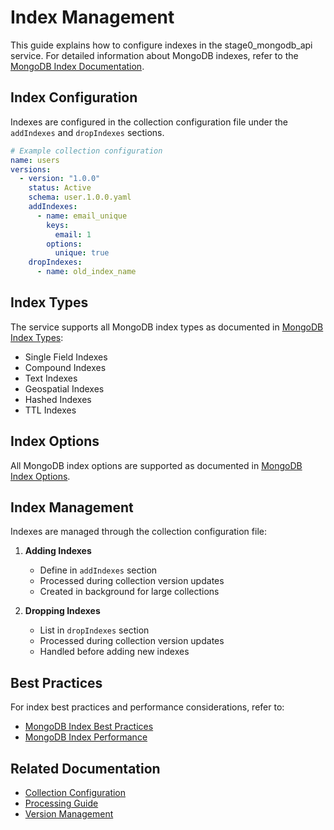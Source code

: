 # Index Management

This guide explains how to configure indexes in the stage0_mongodb_api service. For detailed information about MongoDB indexes, refer to the [MongoDB Index Documentation](https://www.mongodb.com/docs/manual/indexes/).

## Index Configuration

Indexes are configured in the collection configuration file under the `addIndexes` and `dropIndexes` sections.

```yaml
# Example collection configuration
name: users
versions:
  - version: "1.0.0"
    status: Active
    schema: user.1.0.0.yaml
    addIndexes:
      - name: email_unique
        keys:
          email: 1
        options:
          unique: true
    dropIndexes:
      - name: old_index_name
```

## Index Types

The service supports all MongoDB index types as documented in [MongoDB Index Types](https://www.mongodb.com/docs/manual/core/index-types/):

- Single Field Indexes
- Compound Indexes
- Text Indexes
- Geospatial Indexes
- Hashed Indexes
- TTL Indexes

## Index Options

All MongoDB index options are supported as documented in [MongoDB Index Options](https://www.mongodb.com/docs/manual/reference/method/db.collection.createIndex/#options).

## Index Management

Indexes are managed through the collection configuration file:

1. **Adding Indexes**
   - Define in `addIndexes` section
   - Processed during collection version updates
   - Created in background for large collections

2. **Dropping Indexes**
   - List in `dropIndexes` section
   - Processed during collection version updates
   - Handled before adding new indexes

## Best Practices

For index best practices and performance considerations, refer to:
- [MongoDB Index Best Practices](https://www.mongodb.com/docs/manual/core/index-best-practices/)
- [MongoDB Index Performance](https://www.mongodb.com/docs/manual/core/index-performance/)

## Related Documentation
- [Collection Configuration](collection_config.md)
- [Processing Guide](processing.md)
- [Version Management](versioning.md) 